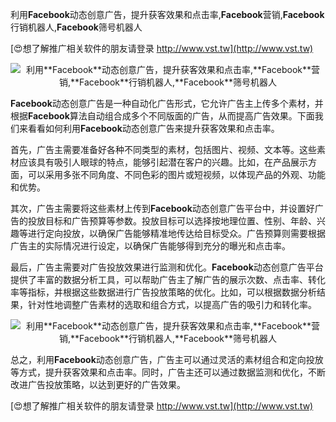 利用**Facebook**动态创意广告，提升获客效果和点击率,**Facebook**营销,**Facebook**行销机器人,**Facebook**筛号机器人

[😍想了解推广相关软件的朋友请登录 http://www.vst.tw](http://www.vst.tw)

 <center><img src="https://vst.tw/MP4/tuiguang/png/5.png" alt="利用**Facebook**动态创意广告，提升获客效果和点击率,**Facebook**营销,**Facebook**行销机器人,**Facebook**筛号机器人"></center>

**Facebook**动态创意广告是一种自动化广告形式，它允许广告主上传多个素材，并根据**Facebook**算法自动组合成多个不同版面的广告，从而提高广告效果。下面我们来看看如何利用**Facebook**动态创意广告来提升获客效果和点击率。

首先，广告主需要准备好各种不同类型的素材，包括图片、视频、文本等。这些素材应该具有吸引人眼球的特点，能够引起潜在客户的兴趣。比如，在产品展示方面，可以采用多张不同角度、不同色彩的图片或短视频，以体现产品的外观、功能和优势。

其次，广告主需要将这些素材上传到**Facebook**动态创意广告平台中，并设置好广告的投放目标和广告预算等参数。投放目标可以选择按地理位置、性别、年龄、兴趣等进行定向投放，以确保广告能够精准地传达给目标受众。广告预算则需要根据广告主的实际情况进行设定，以确保广告能够得到充分的曝光和点击率。

最后，广告主需要对广告投放效果进行监测和优化。**Facebook**动态创意广告平台提供了丰富的数据分析工具，可以帮助广告主了解广告的展示次数、点击率、转化率等指标，并根据这些数据进行广告投放策略的优化。比如，可以根据数据分析结果，针对性地调整广告素材的选取和组合方式，以提高广告的吸引力和转化率。

 <center><img src="https://vst.tw/MP4/tuiguang/png/4.png" alt="利用**Facebook**动态创意广告，提升获客效果和点击率,**Facebook**营销,**Facebook**行销机器人,**Facebook**筛号机器人"></center>

总之，利用**Facebook**动态创意广告，广告主可以通过灵活的素材组合和定向投放等方式，提升获客效果和点击率。同时，广告主还可以通过数据监测和优化，不断改进广告投放策略，以达到更好的广告效果。

[😍想了解推广相关软件的朋友请登录 http://www.vst.tw](http://www.vst.tw)



